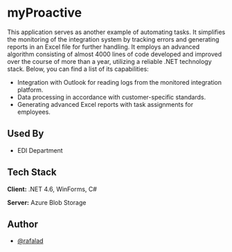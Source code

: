 # myProactive

This application serves as another example of automating tasks. It simplifies the monitoring of the integration system by tracking errors and generating reports in an Excel file for further handling. It employs an advanced algorithm consisting of almost 4000 lines of code developed and improved over the course of more than a year, utilizing a reliable .NET technology stack. Below, you can find a list of its capabilities:

- Integration with Outlook for reading logs from the monitored integration platform.
- Data processing in accordance with customer-specific standards.
- Generating advanced Excel reports with task assignments for employees.

## Used By

- EDI Department

## Tech Stack

**Client:** .NET 4.6, WinForms, C#

**Server:** Azure Blob Storage

## Author

- [@rafalad](https://www.github.com/rafalad)

